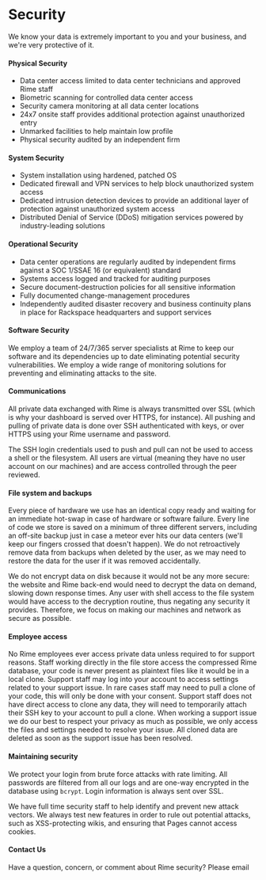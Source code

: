 
<h1 class="mdl-typography--font-light">Security</h1>

<p>We know your data is extremely important to you and your business, and we're very protective of it.</p>

<h4>Physical Security</h4>
<ul>
    <li>Data center access limited to data center technicians and approved Rime staff</li>
    <li>Biometric scanning for controlled data center access</li>
    <li>Security camera monitoring at all data center locations</li>
    <li>24x7 onsite staff provides additional protection against unauthorized entry</li>
    <li>Unmarked facilities to help maintain low profile</li>
    <li>Physical security audited by an independent firm</li>
</ul>

<h4>System Security</h4>
<ul>
    <li>System installation using hardened, patched OS</li>
    <li>Dedicated firewall and VPN services to help block unauthorized system access</li>
    <li>Dedicated intrusion detection devices to provide an additional layer of protection against unauthorized system access</li>
    <li>Distributed Denial of Service (DDoS) mitigation services powered by industry-leading solutions</li>
</ul>

<h4>Operational Security</h4>
<ul>
    <li>Data center operations are regularly audited by independent firms against a SOC 1/SSAE 16 (or equivalent) standard</li>
    <li>Systems access logged and tracked for auditing purposes</li>
    <li>Secure document-destruction policies for all sensitive information</li>
    <li>Fully documented change-management procedures</li>
    <li>Independently audited disaster recovery and business continuity plans in place for Rackspace headquarters and support services</li>
</ul>

<h4>Software Security</h4>
<p>We employ a team of 24/7/365 server specialists at Rime to keep our software and its dependencies up to date eliminating potential security vulnerabilities. We employ a wide range of monitoring solutions for preventing and eliminating attacks to the site.</p>

<h4>Communications</h4>
<p>All private data exchanged with Rime is always transmitted over SSL (which is why your dashboard is served over HTTPS, for instance). All pushing and pulling of private data is done over SSH authenticated with keys, or over HTTPS using your Rime username and password.</p>
<p>The SSH login credentials used to push and pull can not be used to access a shell or the filesystem. All users are virtual (meaning they have no user account on our machines) and are access controlled through the peer reviewed.</p>

<h4>File system and backups</h4>
<p>Every piece of hardware we use has an identical copy ready and waiting for an immediate hot-swap in case of hardware or software failure. Every line of code we store is saved on a minimum of three different servers, including an off-site backup just in case a meteor ever hits our data centers (we'll keep our fingers crossed that doesn't happen). We do not retroactively remove data from backups when deleted by the user, as we may need to restore the data for the user if it was removed accidentally.</p>
<p>We do not encrypt data on disk because it would not be any more secure: the website and Rime back-end would need to decrypt the data on demand, slowing down response times.  Any user with shell access to the file system would have access to the decryption routine, thus negating any security it provides. Therefore, we focus on making our machines and network as secure as possible.</p>

<h4>Employee access</h4>
<p>No Rime employees ever access private data unless required to for support reasons.  Staff working directly in the file store access the compressed Rime database, your code is never present as plaintext files like it would be in a local clone.  Support staff may log into your account to access settings related to your support issue.  In rare cases staff may need to pull a clone of your code, this will only be done with your consent.  Support staff does not have direct access to clone any data, they will need to temporarily attach their SSH key to your account to pull a clone.  When working a support issue we do our best to respect your privacy as much as possible, we only access the files and settings needed to resolve your issue.  All cloned data are deleted as soon as the support issue has been resolved.</p>

<h4>Maintaining security</h4>
<p>We protect your login from brute force attacks with rate limiting.  All passwords are filtered from all our logs and are one-way encrypted in the database using <code>bcrypt</code>.  Login information is always sent over SSL.</p>
<p>We have full time security staff to help identify and prevent new attack vectors. We always test new features in order to rule out potential attacks, such as XSS-protecting wikis, and ensuring that Pages cannot access cookies.</p>

<!-- <h4>Credit card safety</h4>
<p>When you sign up for a paid account on Rime, we do not store any of your card information on our servers. It's handed off to <a href="http://braintreepaymentsolutions.com">Braintree Payment Solutions</a>, a company dedicated to storing your sensitive data on <a href="http://en.wikipedia.org/wiki/Payment_Card_Industry_Data_Security_Standard">PCI-Compliant</a> servers.</p> -->

<h4>Contact Us</h4>
<p>Have a question, concern, or comment about Rime security? Please email <?php echo mailto('support@rime.co.</p>